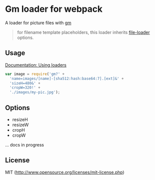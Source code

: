 # Gm loader for webpack

A loader for picture files with [gm](https://github.com/aheckmann/gm)

> for filename template placeholders, this loader inherits [file-loader](https://github.com/webpack/file-loader) options.

## Usage

[Documentation: Using loaders](http://webpack.github.io/docs/using-loaders.html)

``` javascript
var image = require('gm?' +
  'name=images/[name]-[sha512:hash:base64:7].[ext]&' +
  'sizeH=480&' +
  'cropW=320!' +
  './images/my-pic.jpg');
```

## Options

- resizeH
- resizeW
- cropH
- cropW

... docs in progress

## License

MIT (http://www.opensource.org/licenses/mit-license.php)
